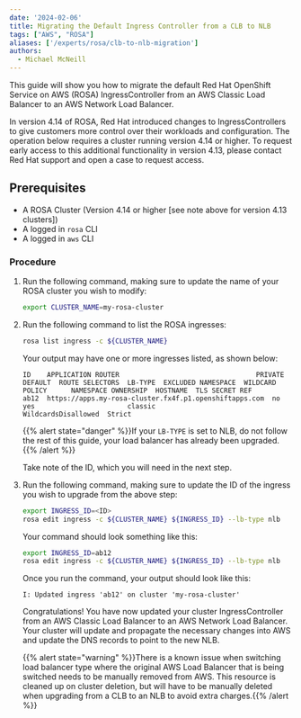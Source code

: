 ```yaml
---
date: '2024-02-06'
title: Migrating the Default Ingress Controller from a CLB to NLB
tags: ["AWS", "ROSA"]
aliases: ['/experts/rosa/clb-to-nlb-migration']
authors:
  - Michael McNeill
---
```


This guide will show you how to migrate the default Red Hat OpenShift Service on AWS (ROSA) IngressController from an AWS Classic Load Balancer to an AWS Network Load Balancer. 

In version 4.14 of ROSA, Red Hat introduced changes to IngressControllers to give customers more control over their workloads and configuration. The operation below requires a cluster running version 4.14 or higher. To request early access to this additional functionality in version 4.13, please contact Red Hat support and open a case to request access.

## Prerequisites

* A ROSA Cluster (Version 4.14 or higher [see note above for version 4.13 clusters])
* A logged in `rosa` CLI
* A logged in `aws` CLI

### Procedure

1. Run the following command, making sure to update the name of your ROSA cluster you wish to modify:

    ```bash
    export CLUSTER_NAME=my-rosa-cluster
    ```

1. Run the following command to list the ROSA ingresses:

    ```bash
    rosa list ingress -c ${CLUSTER_NAME}
    ```

    Your output may have one or more ingresses listed, as shown below:

    ```
    ID    APPLICATION ROUTER                                  PRIVATE  DEFAULT  ROUTE SELECTORS  LB-TYPE  EXCLUDED NAMESPACE  WILDCARD POLICY      NAMESPACE OWNERSHIP  HOSTNAME  TLS SECRET REF
    ab12  https://apps.my-rosa-cluster.fx4f.p1.openshiftapps.com  no       yes                       classic                      WildcardsDisallowed  Strict
    ```

    {{% alert state="danger" %}}If your `LB-TYPE` is set to NLB, do not follow the rest of this guide, your load balancer has already been upgraded.{{% /alert %}}

    Take note of the ID, which you will need in the next step.

1. Run the following command, making sure to update the ID of the ingress you wish to upgrade from the above step:

    ```bash
    export INGRESS_ID=<ID>
    rosa edit ingress -c ${CLUSTER_NAME} ${INGRESS_ID} --lb-type nlb
    ```

    Your command should look something like this:
    ```bash
    export INGRESS_ID=ab12
    rosa edit ingress -c ${CLUSTER_NAME} ${INGRESS_ID} --lb-type nlb
    ```

    Once you run the command, your output should look like this:

    ```text
    I: Updated ingress 'ab12' on cluster 'my-rosa-cluster'
    ```

    Congratulations! You have now updated your cluster IngressController from an AWS Classic Load Balancer to an AWS Network Load Balancer. Your cluster will update and propagate the necessary changes into AWS and update the DNS records to point to the new NLB.

    {{% alert state="warning" %}}There is a known issue when switching load balancer type where the original AWS Load Balancer that is being switched needs to be manually removed from AWS. This resource is cleaned up on cluster deletion, but will have to be manually deleted when upgrading from a CLB to an NLB to avoid extra charges.{{% /alert %}}